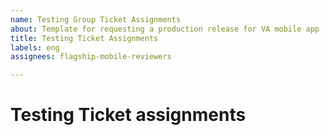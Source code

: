 ```yaml
---
name: Testing Group Ticket Assignments
about: Template for requesting a production release for VA mobile app
title: Testing Ticket Assignments
labels: eng
assignees: flagship-mobile-reviewers

---
```


# Testing Ticket assignments

